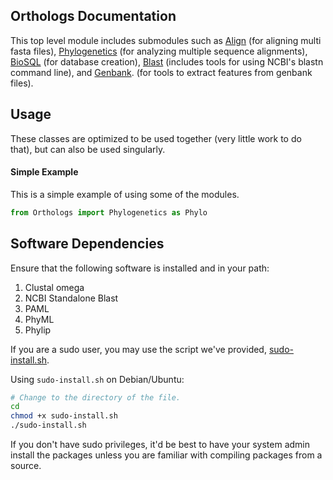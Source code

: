 Orthologs Documentation
-------------------------
This top level module includes submodules such as [Align](https://github.com/datasnakes/Datasnakes-Scripts/blob/master/Datasnakes/Orthologs/Align/README.md) (for aligning multi fasta files),
[Phylogenetics](https://github.com/datasnakes/Datasnakes-Scripts/blob/master/Datasnakes/Orthologs/Phylogenetics/README.md) (for analyzing multiple sequence alignments), [BioSQL]() (for database creation),
[Blast](https://github.com/datasnakes/Datasnakes-Scripts/tree/master/Datasnakes/Orthologs/Blast) (includes tools for using NCBI's blastn command line), and [Genbank](https://github.com/datasnakes/Datasnakes-Scripts/blob/master/Datasnakes/Orthologs/Genbank/README.md).
(for tools to extract features from genbank files).

Usage
-----
These classes are optimized to be used together (very little work to do that),
but can also be used singularly.


#### Simple Example

This is a simple example of using some of the modules.

``` python
from Orthologs import Phylogenetics as Phylo

```

Software Dependencies
----------------------
Ensure that the following software is installed and in your path:
1. Clustal omega
2. NCBI Standalone Blast
3. PAML
4. PhyML
5. Phylip

If you are a sudo user, you may use the script we've provided, [sudo-install.sh](https://github.com/datasnakes/Datasnakes-Scripts/blob/master/Datasnakes/Orthologs/sudo-install.sh).

Using `sudo-install.sh` on Debian/Ubuntu:

``` bash
# Change to the directory of the file.
cd
chmod +x sudo-install.sh
./sudo-install.sh

```

If you don't have sudo privileges, it'd be best to have your system admin
install the packages unless you are familiar with compiling packages from a source.